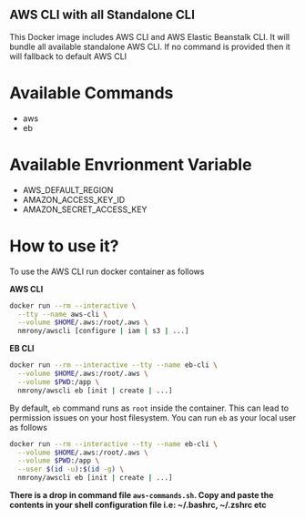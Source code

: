 AWS CLI with all Standalone CLI
--------------------------------
This Docker image includes AWS CLI and AWS Elastic Beanstalk CLI. It will bundle all available standalone AWS
CLI. If no command is provided then it will fallback to default AWS CLI

Available Commands
===================
- aws
- eb

Available Envrionment Variable
==============================
- AWS_DEFAULT_REGION
- AMAZON_ACCESS_KEY_ID
- AMAZON_SECRET_ACCESS_KEY

How to use it?
===============
To use the AWS CLI run docker container as follows

**AWS CLI**

```sh
docker run --rm --interactive \
  --tty --name aws-cli \
  --volume $HOME/.aws:/root/.aws \
  nmrony/awscli [configure | iam | s3 | ...]
```

**EB CLI**

```sh
docker run --rm --interactive --tty --name eb-cli \
  --volume $HOME/.aws:/root/.aws \
  --volume $PWD:/app \
  nmrony/awscli eb [init | create | ...]
```

By default, `eb` command runs as `root` inside the container. This can lead to permission issues on your host filesystem. You can run `eb` as your local user as follows

```sh
docker run --rm --interactive --tty --name eb-cli \
  --volume $HOME/.aws:/root/.aws \
  --volume $PWD:/app \
  --user $(id -u):$(id -g) \
  nmrony/awscli eb [init | create | ...]
```

**There is a drop in command file `aws-commands.sh`. Copy and paste the contents in your shell configuration file i.e: ~/.bashrc, ~/.zshrc etc**
